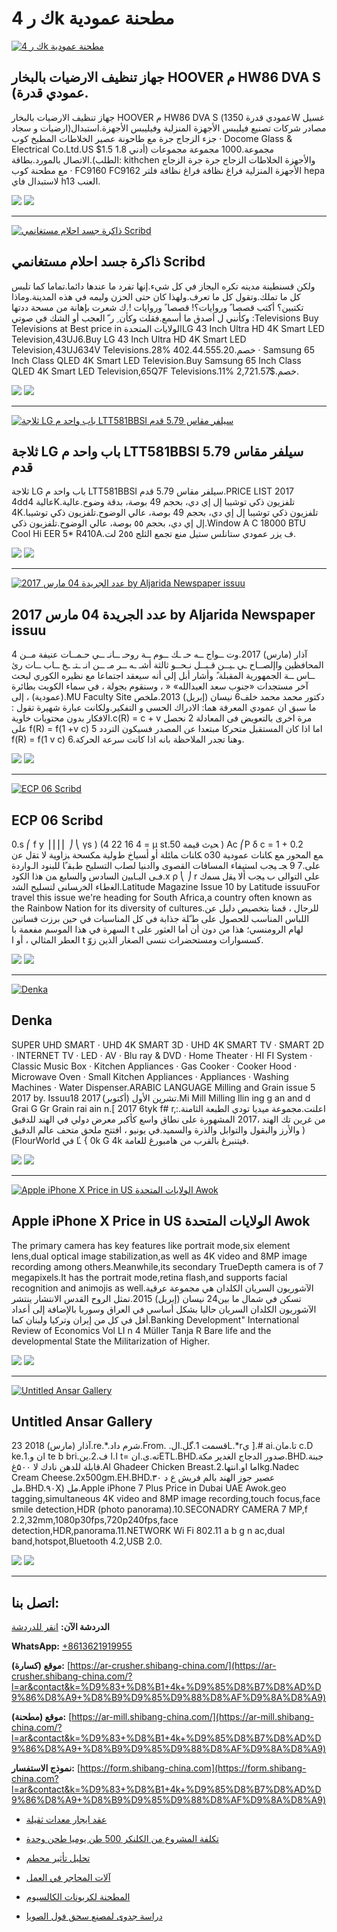 # ك ر 4k مطحنة عمودية

<a href="https://swt.shibang-china.com/?l=ar&img&k=%D9%83+%D8%B1+4k+%D9%85%D8%B7%D8%AD%D9%86%D8%A9+%D8%B9%D9%85%D9%88%D8%AF%D9%8A%D8%A9" target="_blank">![ك ر 4k مطحنة عمودية](http://static.shibang-china.com/all-800x300/133.jpg)</a>

## جهاز تنظيف الارضيات بالبخار HOOVER م HW86 DVA S (عمودي قدرة.
جهاز تنظيف الارضيات بالبخار HOOVER م HW86 DVA S (عمودي قدرة 1350W غسيل ارضيات و سجاد)مصادر شركات تصنيع فيليبس الأجهزة المنزلية وفيليبس الأجهزة.استبدال جزء الزجاج جرة مع طاحونة عصير الخلاطات المطبخ كوب &middot; Docome Glass &amp; Electrical Co.Ltd.US $1.5 1.8 مجموعة.1000 مجموعة مجموعات (أدني الطلب).الاتصال بالمورد.بطاقة: kithchen والأجهزة الخلاطات الزجاج جرة جرة الزجاج مع مطحنة كوب &middot; FC9160 FC9162 الأجهزة المنزلية فراغ نظافة فراغ نظافة فلتر hepa لاستبدال فاي h13 العنب.


<a href="https://whatsapp.shibangsoft.com/WhatsApp.php" target="_blank" title="WhatsApp">![](http://static.shibang-china.com/icon/whatsapp.png)</a> <a href="https://swt.shibang-china.com/?l=ar&icon&k=%D9%83+%D8%B1+4k+%D9%85%D8%B7%D8%AD%D9%86%D8%A9+%D8%B9%D9%85%D9%88%D8%AF%D9%8A%D8%A9" target="_blank">![](http://static.shibang-china.com/icon/chat-ar.png)</a>

---

<a href="https://swt.shibang-china.com/?l=ar&img&k=%D9%83+%D8%B1+4k+%D9%85%D8%B7%D8%AD%D9%86%D8%A9+%D8%B9%D9%85%D9%88%D8%AF%D9%8A%D8%A9" target="_blank">![ذاكرة جسد احلام مستغانمي Scribd](http://static.shibang-china.com/all-800x300/1463.jpg)</a>

## ذاكرة جسد احلام مستغانمي Scribd
ولكن قسنطينة مدينه تكره اليجاز في كل شيء.إنها تفرد ما عندها دائما.تماما كما تلبس كل ما تملك.وتقول كل ما تعرف.ولهذا كان حتى الحزن وليمه في هذه المدينة.وماذا تكتبين؟ أكتب قصصا ً وروايات؟! قصصا ً وروايات !.ك شعرت بإهانة من مسحة ددتها وكأنني ل أصدق ما أسمع.فقلت وكأن ِ ر ّ العجب أو الشك في صوتي :Televisions Buy Televisions at Best price in الولايات المتحدةLG 43 Inch Ultra HD 4K Smart LED Television,43UJ6.Buy LG 43 Inch Ultra HD 4K Smart LED Television,43UJ634V Televisions.28% خصم.$402.44.$555.20 &middot; Samsung 65 Inch Class QLED 4K Smart LED Television.Buy Samsung 65 Inch Class QLED 4K Smart LED Television,65Q7F Televisions.11% خصم.$2,721.57.


<a href="https://whatsapp.shibangsoft.com/WhatsApp.php" target="_blank" title="WhatsApp">![](http://static.shibang-china.com/icon/whatsapp.png)</a> <a href="https://swt.shibang-china.com/?l=ar&icon&k=%D9%83+%D8%B1+4k+%D9%85%D8%B7%D8%AD%D9%86%D8%A9+%D8%B9%D9%85%D9%88%D8%AF%D9%8A%D8%A9" target="_blank">![](http://static.shibang-china.com/icon/chat-ar.png)</a>

---

<a href="https://swt.shibang-china.com/?l=ar&img&k=%D9%83+%D8%B1+4k+%D9%85%D8%B7%D8%AD%D9%86%D8%A9+%D8%B9%D9%85%D9%88%D8%AF%D9%8A%D8%A9" target="_blank">![ثلاجة LG باب واحد م LTT581BBSI سيلفر مقاس 5.79 قدم](http://static.shibang-china.com/all-800x300/50.jpg)</a>

## ثلاجة LG باب واحد م LTT581BBSI سيلفر مقاس 5.79 قدم
ثلاجة LG باب واحد م LTT581BBSI سيلفر مقاس 5.79 قدم.PRICE LIST 2017 4ddعالية 4K.تلفزيون ذكي توشيبا إل إي دي، بحجم 49 بوصة، بدقة وضوح.عالية 4K.تلفزيون ذكي توشيبا إل إي دي، بحجم 49 بوصة، عالي الوضوح.تلفزيون ذكي توشيبا إل إي دي، بحجم ٥٥ بوصة، عالي الوضوح.تلفزيون ذكي.Window A C 18000 BTU Cool Hi EER 5* R410A.ف يزر عمودي ستانلس ستيل منع تجمع الثلج 2٥٥ لت.


<a href="https://whatsapp.shibangsoft.com/WhatsApp.php" target="_blank" title="WhatsApp">![](http://static.shibang-china.com/icon/whatsapp.png)</a> <a href="https://swt.shibang-china.com/?l=ar&icon&k=%D9%83+%D8%B1+4k+%D9%85%D8%B7%D8%AD%D9%86%D8%A9+%D8%B9%D9%85%D9%88%D8%AF%D9%8A%D8%A9" target="_blank">![](http://static.shibang-china.com/icon/chat-ar.png)</a>

---

<a href="https://swt.shibang-china.com/?l=ar&img&k=%D9%83+%D8%B1+4k+%D9%85%D8%B7%D8%AD%D9%86%D8%A9+%D8%B9%D9%85%D9%88%D8%AF%D9%8A%D8%A9" target="_blank">![عدد الجريدة 04 مارس 2017 by Aljarida Newspaper issuu](http://static.shibang-china.com/all-800x300/619.jpg)</a>

## عدد الجريدة 04 مارس 2017 by Aljarida Newspaper issuu
4 آذار (مارس) 2017.وت ــواج ــه حـ ـك ــوم ــة روحـ ــانـ ــي حـمــات عنيفة مــن المحافظين واإلصــاح ـي ـيــن قـبــل نـحــو ثالثة أشـ ـه ــر مـ ــن انـ ـتـ ـخ ــاب ــات رئ ــاس ــة الجمهورية المقبلة‪‬.ً وأشار أبل إلى أنه سيعقد اجتماعا مع نظيره الكوري لبحث آخر مستجدات «جنوب سعد العبدالله» « ، وسنقوم بجولة ، في سماء الكويت بطائرة (عمودية) ، إلى.MU Faculty Site دكتور محمد محمد خلف6 نيسان (إبريل) 2013.ملخص ما سبق ان عمودي المعرفة هما: الادراك الحسى و التفكير.ولكانت عبارة شهيرة تقول : الافكار بدون محتويات خاوية.c(R) = c + v مرة اخرى بالتعويض فى المعادلة 2 نحصل على f(R) = f(1 +v c) 5 اما اذا كان المستقبل متحركا مبتعدا عن المصدر فسيكون التردد f(R) = f(1 v c) 6.وهنا تجدر الملاحظة بانه اذا كانت سرعة الحركة.


<a href="https://whatsapp.shibangsoft.com/WhatsApp.php" target="_blank" title="WhatsApp">![](http://static.shibang-china.com/icon/whatsapp.png)</a> <a href="https://swt.shibang-china.com/?l=ar&icon&k=%D9%83+%D8%B1+4k+%D9%85%D8%B7%D8%AD%D9%86%D8%A9+%D8%B9%D9%85%D9%88%D8%AF%D9%8A%D8%A9" target="_blank">![](http://static.shibang-china.com/icon/chat-ar.png)</a>

---

<a href="https://swt.shibang-china.com/?l=ar&img&k=%D9%83+%D8%B1+4k+%D9%85%D8%B7%D8%AD%D9%86%D8%A9+%D8%B9%D9%85%D9%88%D8%AF%D9%8A%D8%A9" target="_blank">![ECP 06 Scribd](http://static.shibang-china.com/all-800x300/704.jpg)</a>

## ECP 06 Scribd
0.s ⎛ f y ⎟⎟ ⎜⎜ ⎠ ⎝ γs ) (4 22 16 4 = µ st.50 ﺤﻴﺙ ﻗﻴﻤﺔ ) Ac ⎛P δ c = 1 + 0.2 ﻜﺎﻨﺎﺕ ﻤﺎﺌﻠﺔ ﺃﻭ ﺃﺴﻴﺎﺥ ﻁﻭﻟﻴﺔ ﻤﻜﺴﺤﺔ ﺒﺯﺍﻭﻴﺔ ﻻ ﺘﻘل ﻋﻥ o30 ﻤﻊ ﺍﻟﻤﺤﻭﺭ ﻤﻊ ﻜﺎﻨﺎﺕ ﻋﻤﻭﺩﻴﺔ ﻋﻠﻰ.7 9 ﺠـ ﻴﺠﺏ ﺍﺴﺘﻴﻔﺎﺀ ﺍﻟﻤﺴﺎﻓﺎﺕ ﺍﻟﻘﺼﻭﻯ ﻭﺍﻟﺩﻨﻴﺎ ﻟﺼﻠﺏ ﺍﻟﺘﺴﻠﻴﺢ ﻁﺒﻘﹰﺎ ﻟﻠﺒﻨﻭﺩ ﺍﻟـﻭﺍﺭﺩﺓ ﻓـﻰ ﺍﻟﺒـﺎﺒﻴﻥ ﺍﻟﺴﺎﺩﺱ ﻭﺍﻟﺴﺎﺒﻊ ﻤﻥ ﻫﺫﺍ ﺍﻟﻜﻭﺩ.x ρ ⎝ ⎠ r ﻋﻠﻰ ﺍﻟﺘﻭﺍﻟﻰ ﺏ ﻴﺠﺏ ﺃﻻ ﻴﻘل ﺴﻤﻙ ﺍﻟﻐﻁﺎﺀ ﺍﻟﺨﺭﺴﺎﻨﻰ ﻟﺘﺴﻠﻴﺢ ﺍﻟﺸﺩ.Latitude Magazine Issue 10 by Latitude issuuFor travel this issue we&#39;re heading for South Africa,a country often known as the Rainbow Nation for its diversity of cultures.ﻟﻠﺮﺟﺎل ، ﻗﻤﻨﺎ ﺑﺘﺨﺼﻴﺺ دﻟﻴﻞ ﻋﻦ اﻟﻠﺒﺎس اﻟﻤﻨﺎﺳﺐ ﻟﻠﺤﺼﻮل ﻋﻠﻰ ﻃ ّﻠﺔ ﺟﺬاﺑﺔ ﻓﻲ ﻛﻞ اﻟﻤﻨﺎﺳﺒﺎت ﻓﻲ ﺣﻴﻦ ﺑﺮزت ﻓﺴﺎﺗﻴﻦ اﻟﺴﻬﺮة ﻓﻲ ﻫﺬا اﻟﻤﻮﺳﻢ ﻣﻔﻌﻤﺔ ﺑﺎ t ﻟﻬﺎم اﻟﺮوﻣﻨﺴﻲ؛ ﻫﺬا ﻣﻦ دون أن أﻣﺎ اﻟﻌﺜﻮر ﻋﻠﻰ اﻟﻌﻄﺮ اﻟﻤﺜﺎﻟﻲ ، أو ا t ﻛﺴﺴﻮارات وﻣﺴﺘﺤﻀﺮات ﻧﻨﺴﻰ اﻟﺼﻐﺎر اﻟﺬﻳﻦ زوّ.


<a href="https://whatsapp.shibangsoft.com/WhatsApp.php" target="_blank" title="WhatsApp">![](http://static.shibang-china.com/icon/whatsapp.png)</a> <a href="https://swt.shibang-china.com/?l=ar&icon&k=%D9%83+%D8%B1+4k+%D9%85%D8%B7%D8%AD%D9%86%D8%A9+%D8%B9%D9%85%D9%88%D8%AF%D9%8A%D8%A9" target="_blank">![](http://static.shibang-china.com/icon/chat-ar.png)</a>

---

<a href="https://swt.shibang-china.com/?l=ar&img&k=%D9%83+%D8%B1+4k+%D9%85%D8%B7%D8%AD%D9%86%D8%A9+%D8%B9%D9%85%D9%88%D8%AF%D9%8A%D8%A9" target="_blank">![Denka](http://static.shibang-china.com/all-800x300/258.jpg)</a>

## Denka
SUPER UHD SMART &middot; UHD 4K SMART 3D &middot; UHD 4K SMART TV &middot; SMART 2D &middot; INTERNET TV &middot; LED &middot; AV &middot; Blu ray &amp; DVD &middot; Home Theater &middot; HI FI System &middot; Classic Music Box &middot; Kitchen Appliances &middot; Gas Cooker &middot; Cooker Hood &middot; Microwave Oven &middot; Small Kitchen Appliances &middot; Appliances &middot; Washing Machines &middot; Water Dispenser.ARABIC LANGUAGE Milling and Grain issue 5 2017 by. Issuu18 تشرين الأول (أكتوبر) 2017.Mi Mill Milling llin ing g an and d Grai G Gr Grain rai ain n.[ 2017 6tyk f# r‚:.اﻋﻠﻨﺖ.ﻣﺠﻤﻮﻋﺔ ﻣﻴﺪﻳﺎ ﺗﻮدي اﻟﻄﺒﻌﺔ اﻟﺜﺎﻣﻨﺔ ﻣﻦ ﻏﺮﻳﻦ ﺗﻚ اﻟﻬﻨﺪ ،2017 اﻟﻤﺸﻬﻮرة ﻋﻠﻰ ﻧﻄﺎق واﺳﻊ ﻛﺄﻛﺒﺮ ﻣﻌﺮض دوﻟﻲ ﻓﻲ اﻟﻬﻨﺪ ﻟﻠﺪﻗﻴﻖ واﻷرز واﻟﺒﻘﻮل واﻟﺘﻮاﺑﻞ واﻟﺬرة واﻟﺴﻤﻴﺪ.ﻓﻲ ﻳﻮﻧﻴﻮ ، اﻓﺘﺘﺢ ﻣﻠﺤﻖ ﻣﺘﺤﻒ ﻋﺎﻟﻢ اﻟﺪﻗﻴﻖ ) (FlourWorld ﻓﻲ Ľ { 0k G 4k ﻓﻴﺘﻨﺒﺮغ ﺑﺎﻟﻘﺮب ﻣﻦ ﻫﺎﻣﺒﻮرغ ﻟﻠﻌﺎﻣﺔ.


<a href="https://whatsapp.shibangsoft.com/WhatsApp.php" target="_blank" title="WhatsApp">![](http://static.shibang-china.com/icon/whatsapp.png)</a> <a href="https://swt.shibang-china.com/?l=ar&icon&k=%D9%83+%D8%B1+4k+%D9%85%D8%B7%D8%AD%D9%86%D8%A9+%D8%B9%D9%85%D9%88%D8%AF%D9%8A%D8%A9" target="_blank">![](http://static.shibang-china.com/icon/chat-ar.png)</a>

---

<a href="https://swt.shibang-china.com/?l=ar&img&k=%D9%83+%D8%B1+4k+%D9%85%D8%B7%D8%AD%D9%86%D8%A9+%D8%B9%D9%85%D9%88%D8%AF%D9%8A%D8%A9" target="_blank">![Apple iPhone X Price in US الولايات المتحدة Awok](http://static.shibang-china.com/all-800x300/579.jpg)</a>

## Apple iPhone X Price in US الولايات المتحدة Awok
The primary camera has key features like portrait mode,six element lens,dual optical image stabilization,as well as 4K video and 8MP image recording among others.Meanwhile,its secondary TrueDepth camera is of 7 megapixels.It has the portrait mode,retina flash,and supports facial recognition and animojis as well.الآشوريون السريان الكلدان هي مجموعة عرقية تسكن في شمال ما بين24 نيسان (إبريل) 2015.تمثل الروح القدس الانتشار ينتشر الآشوريون الكلدان السريان حاليا بشكل أساسي في العراق وسوريا بالإضافة إلى أعداد أقل في كل من إيران وتركيا ولبنان كما.Banking Development&quot; International Review of Economics Vol LI n 4 Müller Tanja R Bare life and the developmental State the Militarization of Higher.


<a href="https://whatsapp.shibangsoft.com/WhatsApp.php" target="_blank" title="WhatsApp">![](http://static.shibang-china.com/icon/whatsapp.png)</a> <a href="https://swt.shibang-china.com/?l=ar&icon&k=%D9%83+%D8%B1+4k+%D9%85%D8%B7%D8%AD%D9%86%D8%A9+%D8%B9%D9%85%D9%88%D8%AF%D9%8A%D8%A9" target="_blank">![](http://static.shibang-china.com/icon/chat-ar.png)</a>

---

<a href="https://swt.shibang-china.com/?l=ar&img&k=%D9%83+%D8%B1+4k+%D9%85%D8%B7%D8%AD%D9%86%D8%A9+%D8%B9%D9%85%D9%88%D8%AF%D9%8A%D8%A9" target="_blank">![Untitled Ansar Gallery](http://static.shibang-china.com/all-800x300/236.jpg)</a>

## Untitled Ansar Gallery
23 آذار (مارس) 2018.re.*.شرم داد.From. .قسمت 1.گل.الL.*rي ].# ai.تا.مان c.D ke.ان و.1 te b bri.ا.ا ف.2.ين t= ته.ى.انETL.BHD.صدور الدجاج الغدير مكة.BHD.جبنة قابلة للدهن نادك لا ۵۰۰غ.Al Ghadeer Chicken Breast.اما او.انتها.2kg.Nadec Cream Cheese.2x500gm.EH.BHD.عصير جوز الهند بالم فريش ع د ۳۰ مل.BHD.۹۰X) مل.Apple iPhone 7 Plus Price in Dubai UAE Awok.geo tagging,simultaneous 4K video and 8MP image recording,touch focus,face smile detection,HDR (photo panorama).10.SECONADRY CAMERA 7 MP,f 2.2,32mm,1080p30fps,720p240fps,face detection,HDR,panorama.11.NETWORK Wi Fi 802.11 a b g n ac,dual band,hotspot,Bluetooth 4.2,USB 2.0.


<a href="https://whatsapp.shibangsoft.com/WhatsApp.php" target="_blank" title="WhatsApp">![](http://static.shibang-china.com/icon/whatsapp.png)</a> <a href="https://swt.shibang-china.com/?l=ar&icon&k=%D9%83+%D8%B1+4k+%D9%85%D8%B7%D8%AD%D9%86%D8%A9+%D8%B9%D9%85%D9%88%D8%AF%D9%8A%D8%A9" target="_blank">![](http://static.shibang-china.com/icon/chat-ar.png)</a>

---
## اتصل بنا:

**الدردشة الآن:** [انقر للدردشة](https://swt.shibang-china.com?l=ar&contact&k=%D9%83+%D8%B1+4k+%D9%85%D8%B7%D8%AD%D9%86%D8%A9+%D8%B9%D9%85%D9%88%D8%AF%D9%8A%D8%A9)

**WhatsApp:**  [+8613621919955](https://whatsapp.shibangsoft.com/WhatsApp.php)

**موقع (كسارة):** [https://ar-crusher.shibang-china.com/](https://ar-crusher.shibang-china.com/?l=ar&contact&k=%D9%83+%D8%B1+4k+%D9%85%D8%B7%D8%AD%D9%86%D8%A9+%D8%B9%D9%85%D9%88%D8%AF%D9%8A%D8%A9)

**موقع (مطحنة):** [https://ar-mill.shibang-china.com/](https://ar-mill.shibang-china.com/?l=ar&contact&k=%D9%83+%D8%B1+4k+%D9%85%D8%B7%D8%AD%D9%86%D8%A9+%D8%B9%D9%85%D9%88%D8%AF%D9%8A%D8%A9)

**نموذج الاستفسار:** [https://form.shibang-china.com](https://form.shibang-china.com?l=ar&contact&k=%D9%83+%D8%B1+4k+%D9%85%D8%B7%D8%AD%D9%86%D8%A9+%D8%B9%D9%85%D9%88%D8%AF%D9%8A%D8%A9)

* [عقد ايجار معدات ثقيلة](../21/%D8%B9%D9%82%D8%AF%20%D8%A7%D9%8A%D8%AC%D8%A7%D8%B1%20%D9%85%D8%B9%D8%AF%D8%A7%D8%AA%20%D8%AB%D9%82%D9%8A%D9%84%D8%A9.md)

* [تكلفة المشروع من الكلنكر 500 طن يوميا طحن وحدة](../23/%D8%AA%D9%83%D9%84%D9%81%D8%A9%20%D8%A7%D9%84%D9%85%D8%B4%D8%B1%D9%88%D8%B9%20%D9%85%D9%86%20%D8%A7%D9%84%D9%83%D9%84%D9%86%D9%83%D8%B1%20500%20%D8%B7%D9%86%20%D9%8A%D9%88%D9%85%D9%8A%D8%A7%20%D8%B7%D8%AD%D9%86%20%D9%88%D8%AD%D8%AF%D8%A9.md)

* [تحليل تأثير محطم](../25/%D8%AA%D8%AD%D9%84%D9%8A%D9%84%20%D8%AA%D8%A3%D8%AB%D9%8A%D8%B1%20%D9%85%D8%AD%D8%B7%D9%85.md)

* [آلات المحاجر في العمل](../23/%D8%A2%D9%84%D8%A7%D8%AA%20%D8%A7%D9%84%D9%85%D8%AD%D8%A7%D8%AC%D8%B1%20%D9%81%D9%8A%20%D8%A7%D9%84%D8%B9%D9%85%D9%84.md)

* [المطحنة لكربونات الكالسيوم](../22/%D8%A7%D9%84%D9%85%D8%B7%D8%AD%D9%86%D8%A9%20%D9%84%D9%83%D8%B1%D8%A8%D9%88%D9%86%D8%A7%D8%AA%20%D8%A7%D9%84%D9%83%D8%A7%D9%84%D8%B3%D9%8A%D9%88%D9%85.md)

* [دراسة جدوى لمصنع سحق فول الصويا](../24/%D8%AF%D8%B1%D8%A7%D8%B3%D8%A9%20%D8%AC%D8%AF%D9%88%D9%89%20%D9%84%D9%85%D8%B5%D9%86%D8%B9%20%D8%B3%D8%AD%D9%82%20%D9%81%D9%88%D9%84%20%D8%A7%D9%84%D8%B5%D9%88%D9%8A%D8%A7.md)